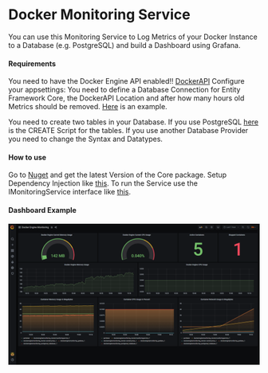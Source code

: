 # Docker Monitoring Service

You can use this Monitoring Service to Log Metrics of your Docker Instance to a Database (e.g. PostgreSQL) and build a Dashboard using Grafana.

#### Requirements

You need to have the Docker Engine API enabled!! [DockerAPI](https://docs.docker.com/engine/api/)
Configure your appsettings: You need to define a Database Connection for Entity Framework Core, the DockerAPI Location and after how many hours old Metrics should be removed. [Here](https://github.com/DotNetMax/DockerMonitoringService/blob/master/DockerMonitoringService/appsettings.json) is an example.

You need to create two tables in your Database. If you use PostgreSQL [here](https://github.com/DotNetMax/DockerMonitoringService/blob/master/DBSQLScripts/CreateTables.sql) is the CREATE Script for the tables. If you use another Database Provider you need to change the Syntax and Datatypes.

#### How to use

Go to [Nuget](https://www.nuget.org/packages/DockerMonitoringService.Core/) and get the latest Version of the Core package.
Setup Dependency Injection like [this](https://github.com/DotNetMax/DockerMonitoringService/blob/master/DockerMonitoringService/Program.cs). To run the Service use the IMonitoringService interface like [this](https://github.com/DotNetMax/DockerMonitoringService/blob/master/DockerMonitoringService/Worker.cs).

#### Dashboard Example

![image](https://github.com/DotNetMax/DockerMonitoringService/blob/develop/GrafanaExample.png)